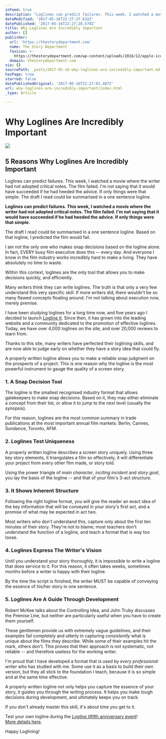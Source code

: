 ```yaml
---
inFeed: true
description: "Loglines can predict failures. This week, I watched a movie where the writer had not adopted\_critical notes. The film failed. I’m not saying that it would have succeeded if he had heeded the\_advice. If only things were that simple."
dateModified: '2017-05-16T22:27:27.632Z'
datePublished: '2017-05-16T22:27:28.570Z'
title: Why Loglines Are Incredibly Important
author: []
publisher:
  url: 'https://thestorydepartment.com'
  name: The Story Department
  favicon: >-
    https://thestorydepartment.com/wp-content/uploads/2016/12/apple-icon-57x57.png
  domain: thestorydepartment.com
via: {}
sourcePath: _posts/2017-05-16-why-loglines-are-incredibly-important.md
hasPage: true
starred: false
datePublishedOriginal: '2017-05-16T22:27:01.407Z'
url: why-loglines-are-incredibly-important/index.html
_type: Article

---
```

# Why Loglines Are Incredibly Important

<article style=""><img src="https://imgflo.herokuapp.com/graph/2b2431f8e7ba7b0/709fd2ef45c2765ce32a2897d124ce2f/noop.jpg?input=https%3A%2F%2Fthestorydepartment.com%2Fwp-content%2Fuploads%2F2017%2F04%2FLogline-It-Event-3.jpg" /><h1>5 Reasons Why Loglines Are Incredibly Important</h1><p>Loglines can predict failures. This week, I watched a movie where the writer had not adopted critical notes. The film failed. I'm not saying that it would have succeeded if he had heeded the advice. If only things were that simple. The draft I read could be summarised in a one sentence logline.</p></article>

**Loglines can predict failures. This week, I watched a movie where the writer had not adopted critical notes. The film failed. I'm not saying that it would have succeeded if he had heeded the advice. If only things were that simple.**

The draft I read could be summarised in a one sentence logline. Based on that logline, I predicted the film would fail.

I am not the only one who makes snap decisions based on the logline alone. In fact, EVERY busy film executive does this -- every day. And everyone I know in the film industry works incredibly hard to make a living. They have absolutely no time to waste.

Within this context, loglines are the only tool that allows you to make decisions quickly, and efficiently.

Many writers think they can write loglines. The truth is that only a very few understand this very specific skill. If more writers did, there wouldn't be so many flawed concepts floating around. I'm not talking about execution now, merely premise.

I have been studying loglines for a long time now, and five years ago I decided to launch [Logline It][0]. Since then, it has grown into the leading website and a community dedicated to the promotion of effective loglines. Today, we have over 4,000 loglines on the site, and over 20,000 reviews to learn from.

Thanks to this site, many writers have perfected their loglining skills, and are now able to judge early on whether they have a story idea that could fly.

A properly written logline allows you to make a reliable snap judgment on the prospects of a project. This is one reason why the logline is the most powerful instrument to gauge the quality of a screen story.

### 1\. A Snap Decision Tool

The logline is the smallest recognised industry format that allows gatekeepers to make snap decisions. Based on it, they may either eliminate a concept from their list, or allow it to jump to the next level (usually the synopsis).

For this reason, loglines are the most common summary in trade publications at the most important annual film markets: Berlin, Cannes, Sundance, Toronto, AFM.

### 2\. Loglines Test Uniqueness

A properly written logline describes a screen story uniquely. Using three key story elements, it triangulates a film so effectively, it will differentiate your project from every other film made, or story told.

Using the power triangle of _main character_, _inciting incident_ and _story goal_, you lay the basis of the logline -- and that of your film's 3-act structure.

### 3\. It Shows Inherent Structure

Following the right logline format, you will give the reader an exact idea of the key information that will be conveyed in your story's first act, and a promise of what may be expected in act two.

Most writers who don't understand this, capture only about the first ten minutes of their story. They're not to blame; most teachers don't understand the function of a logline, and teach a format that is way too loose.

### 4\. Loglines Express The Writer's Vision

Until you understand your story thoroughly, it is impossible to write a logline that does service to it. For this reason, it often takes weeks, sometimes months before a writer is happy with their logline.

By the time the script is finished, the writer MUST be capable of conveying the essence of his/her story in one sentence.

### 5\. Loglines Are A Guide Through Development

Robert McKee talks about the Controlling Idea, and John Truby discusses the Premise Line, but neither are particularly useful when you have to create them yourself.

These gentlemen provide us with extremely vague guidelines, and their examples fail completely and utterly in capturing _consistently_ what is unique about the films they describe. While some of their examples hit the mark, others don't. This proves that their approach is not systematic, not reliable -- and therefore useless for the working writer.

I'm proud that I have developed a format that is used by _every professional writer_ who has studied with me. Some use it as a basis to build their own version, but they all stick to the foundation I teach, because it is so simple and at the same time effective.

A properly written logline not only helps you capture the essence of your story, it guides you through the writing process. It helps you make tough decisions during development, and ultimately keeps you on track.

If you don't already master this skill, it's about time you get to it.

Test your own logline during the _[Logline It][1]_[fifth anniversary event][1]!  
[More details here][1].

Happy Loglining!

[0]: http://logline.it/
[1]: https://logline.it/celebrate-5-years-logline-it-live-event/